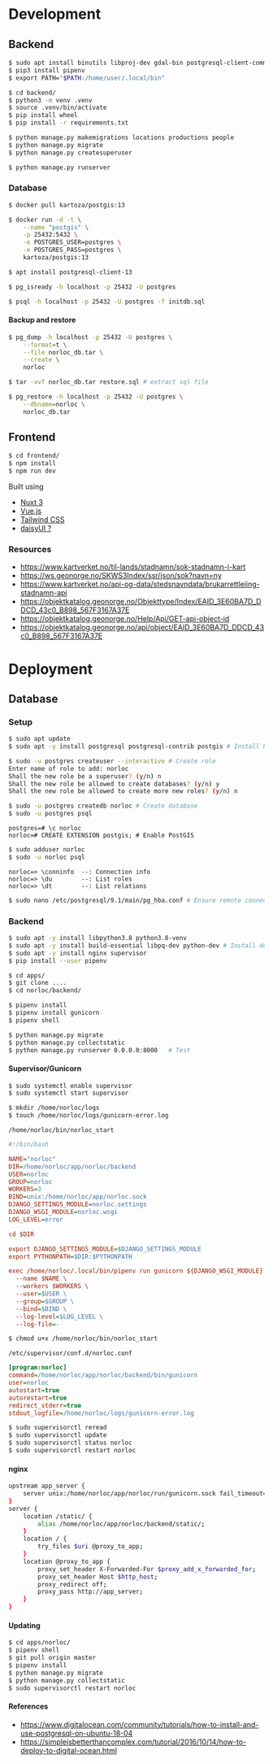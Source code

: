 # Development

## Backend

```sh
$ sudo apt install binutils libproj-dev gdal-bin postgresql-client-common
$ pip3 install pipenv
$ export PATH="$PATH:/home/user/.local/bin"
```

```sh
$ cd backend/
$ python3 -m venv .venv
$ source .venv/bin/activate
$ pip install wheel
$ pip install -r requirements.txt

$ python manage.py makemigrations locations productions people
$ python manage.py migrate
$ python manage.py createsuperuser

$ python manage.py runserver
```

### Database

```sh
$ docker pull kartoza/postgis:13

$ docker run -d -t \
    --name "postgis" \
    -p 25432:5432 \
    -e POSTGRES_USER=postgres \
    -e POSTGRES_PASS=postgres \
    kartoza/postgis:13

$ apt install postgresql-client-13

$ pg_isready -h localhost -p 25432 -U postgres

$ psql -h localhost -p 25432 -U postgres -f initdb.sql 
```

#### Backup and restore

```sh
$ pg_dump -h localhost -p 25432 -U postgres \
    --format=t \
    --file norloc_db.tar \
    --create \
    norloc

$ tar -xvf norloc_db.tar restore.sql # extract sql file

$ pg_restore -h localhost -p 25432 -U postgres \
    --dbname=norloc \
    norloc_db.tar
```


## Frontend

```sh
$ cd frontend/
$ npm install
$ npm run dev
```

Built using
* [Nuxt 3](https://v3.nuxtjs.org/)
* [Vue.js](https://vuejs.org/)
* [Tailwind CSS](https://tailwindcss.com/)
* [daisyUI ?](https://daisyui.com/)

### Resources

* https://www.kartverket.no/til-lands/stadnamn/sok-stadnamn-i-kart
* https://ws.geonorge.no/SKWS3Index/ssr/json/sok?navn=ny
* https://www.kartverket.no/api-og-data/stedsnavndata/brukarrettleiing-stadnamn-api
* https://objektkatalog.geonorge.no/Objekttype/Index/EAID_3E60BA7D_DDCD_43c0_B898_567F3167A37E
* https://objektkatalog.geonorge.no/Help/Api/GET-api-object-id
* https://objektkatalog.geonorge.no/api/object/EAID_3E60BA7D_DDCD_43c0_B898_567F3167A37E


# Deployment

## Database

### Setup

```sh
$ sudo apt update
$ sudo apt -y install postgresql postgresql-contrib postgis # Install PostgreSQL and PostGIS

$ sudo -u postgres createuser --interactive # Create role
Enter name of role to add: norloc
Shall the new role be a superuser? (y/n) n
Shall the new role be allowed to create databases? (y/n) y
Shall the new role be allowed to create more new roles? (y/n) n

$ sudo -u postgres createdb norloc # Create database
$ sudo -u postgres psql
```
```postgres
postgres=# \c norloc
norloc=# CREATE EXTENSION postgis; # Enable PostGIS
```
```sh
$ sudo adduser norloc
$ sudo -u norloc psql
```
```postgres
norloc=> \conninfo  --: Connection info
norloc=> \du        --: List roles
norloc=> \dt        --: List relations
```
```sh
$ sudo nano /etc/postgresql/9.1/main/pg_hba.conf # Ensure remote connection is disabled (default)
```

### Backend

```sh
$ sudo apt -y install libpython3.8 python3.8-venv
$ sudo apt -y install build-essential libpq-dev python-dev # Install dependencies for using PostgresSQL
$ sudo apt -y install nginx supervisor
$ pip install --user pipenv
```
```sh
$ cd apps/
$ git clone ....
$ cd norloc/backend/

$ pipenv install
$ pipenv install gunicorn
$ pipenv shell

$ python manage.py migrate
$ python manage.py collectstatic
$ python manage.py runserver 0.0.0.0:8000   # Test
```

#### Supervisor/Gunicorn
```sh
$ sudo systemctl enable supervisor
$ sudo systemctl start supervisor

$ mkdir /home/norloc/logs
$ touch /home/norloc/logs/gunicorn-error.log
```
`/home/norloc/bin/norloc_start`
```ini
#!/bin/bash

NAME="norloc"
DIR=/home/norloc/app/norloc/backend
USER=norloc
GROUP=norloc
WORKERS=3
BIND=unix:/home/norloc/app/norloc.sock
DJANGO_SETTINGS_MODULE=norloc.settings
DJANGO_WSGI_MODULE=norloc.wsgi
LOG_LEVEL=error

cd $DIR

export DJANGO_SETTINGS_MODULE=$DJANGO_SETTINGS_MODULE
export PYTHONPATH=$DIR:$PYTHONPATH

exec /home/norloc/.local/bin/pipenv run gunicorn ${DJANGO_WSGI_MODULE}:application \
  --name $NAME \
  --workers $WORKERS \
  --user=$USER \
  --group=$GROUP \
  --bind=$BIND \
  --log-level=$LOG_LEVEL \
  --log-file=-
```
```sh
$ chmod u+x /home/norloc/bin/norloc_start
```

`/etc/supervisor/conf.d/norloc.conf`
```ini
[program:norloc]
command=/home/norloc/app/norloc/backend/bin/gunicorn
user=norloc
autostart=true
autorestart=true
redirect_stderr=true
stdout_logfile=/home/norloc/logs/gunicorn-error.log
```
```sh
$ sudo supervisorctl reread
$ sudo supervisorctl update
$ sudo supervisorctl status norloc
$ sudo supervisorctl restart norloc
```

#### nginx
```sh
upstream app_server {
    server unix:/home/norloc/app/norloc/run/gunicorn.sock fail_timeout=0;
}
server {
    location /static/ {
        alias /home/norloc/app/norloc/backend/static/;
    }
    location / {
        try_files $uri @proxy_to_app;
    }
    location @proxy_to_app {
        proxy_set_header X-Forwarded-For $proxy_add_x_forwarded_for;
        proxy_set_header Host $http_host;
        proxy_redirect off;
        proxy_pass http://app_server;
    }
}
```

#### Updating
```sh
$ cd apps/norloc/
$ pipenv shell
$ git pull origin master
$ pipenv install
$ python manage.py migrate
$ python manage.py collectstatic
$ sudo supervisorctl restart norloc
```

#### References

* https://www.digitalocean.com/community/tutorials/how-to-install-and-use-postgresql-on-ubuntu-18-04
* https://simpleisbetterthancomplex.com/tutorial/2016/10/14/how-to-deploy-to-digital-ocean.html